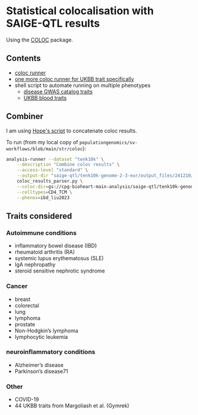 # Statistical colocalisation with SAIGE-QTL results

Using the [COLOC](https://chr1swallace.github.io/coloc/index.html) package.

## Contents

* [coloc runner](coloc_runner.py)
* [one more coloc runner for UKBB trait specifically](coloc_ukbb_runner.py)
* shell script to automate running on multiple phenotypes
  * [disease GWAS catalog traits](multi_pheno_coloc_runner.sh)
  * [UKBB blood traits](multi_pheno_ukbb_coloc_runner.sh)


## Combiner

I am using [Hope's script](https://github.com/populationgenomics/sv-workflows/blob/main/str/coloc/coloc_results_parser.py) to concatenate coloc results.

To run (from my local copy of `populationgenomics/sv-workflows/blob/main/str/coloc`):

```bash
analysis-runner --dataset "tenk10k" \
    --description "Combine coloc results" \
    --access-level "standard" \
    --output-dir "saige-qtl/tenk10k-genome-2-3-eur/output_files/241210/coloc-snp-only/sig_genes_only/" \
    coloc_results_parser.py \
    --coloc-dir=gs://cpg-bioheart-main-analysis/saige-qtl/tenk10k-genome-2-3-eur/output_files/241210/coloc-snp-only/sig_genes_only \
    --celltypes=CD4_TCM \
    --phenos=ibd_liu2023
```

## Traits considered

### Autoimmune conditions

* inflammatory bowel disease (IBD)
* rheumatoid arthritis (RA)
* systemic lupus erythematosus (SLE)
* IgA nephropathy
* steroid sensitive nephrotic syndrome

### Cancer

* breast
* colorectal
* lung
* lymphoma
* prostate
* Non-Hodgkin’s lymphoma
* lymphocytic leukemia

### neuroinflammatory conditions

* Alzheimer’s disease
* Parkinson’s disease71

### Other

* COVID-19
* 44 UKBB traits from Margoliash et al. (Gymrek)
